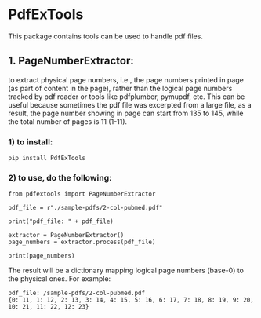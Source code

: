 # PdfExTools

This package contains tools can be used to handle pdf files. 

## 1. PageNumberExtractor:

to extract physical page numbers, i.e., the page numbers printed in page (as part of content in the page), rather than the logical page numbers tracked by pdf reader or tools like pdfplumber, pymupdf, etc. This can be useful because sometimes the pdf file was excerpted from a large file, as a result, the page number showing in page can start from 135 to 145, while the total number of pages is 11 (1-11).

### 1) to install:
```
pip install PdfExTools
```

### 2) to use, do the following:
```
from pdfextools import PageNumberExtractor

pdf_file = r"./sample-pdfs/2-col-pubmed.pdf"

print("pdf_file: " + pdf_file)

extractor = PageNumberExtractor()
page_numbers = extractor.process(pdf_file)

print(page_numbers)
```

The result will be a dictionary mapping logical page numbers (base-0) to the physical ones. For example:
```
pdf_file: /sample-pdfs/2-col-pubmed.pdf
{0: 11, 1: 12, 2: 13, 3: 14, 4: 15, 5: 16, 6: 17, 7: 18, 8: 19, 9: 20, 10: 21, 11: 22, 12: 23}
```
